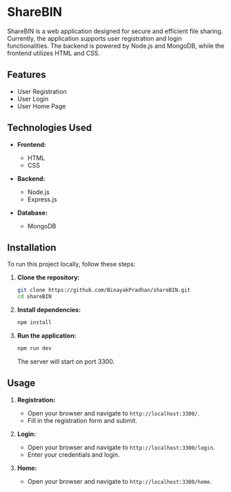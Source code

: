 # ShareBIN

ShareBIN is a web application designed for secure and efficient file sharing. Currently, the application supports user registration and login functionalities. The backend is powered by Node.js and MongoDB, while the frontend utilizes HTML and CSS.

## Features

- User Registration
- User Login
- User Home Page

## Technologies Used

- **Frontend:**
  - HTML
  - CSS

- **Backend:**
  - Node.js
  - Express.js

- **Database:**
  - MongoDB

## Installation

To run this project locally, follow these steps:

1. **Clone the repository:**

    ```bash
    git clone https://github.com/BinayakPradhan/shareBIN.git
    cd shareBIN
    ```

2. **Install dependencies:**

    ```bash
    npm install
    ```

3. **Run the application:**

    ```bash
    npm run dev
    ```

    The server will start on port 3300.

## Usage

1. **Registration:**

   - Open your browser and navigate to `http://localhost:3300/`.
   - Fill in the registration form and submit.

2. **Login:**

   - Open your browser and navigate to `http://localhost:3300/login`.
   - Enter your credentials and login.

2. **Home:**

   - Open your browser and navigate to `http://localhost:3300/home`.
 



